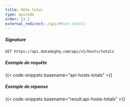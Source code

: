 ```yaml
---
title: Hôte total
type: apicode
order: 13.2
external_redirect: /api/#host-totals
---
```


##### Signature
`GET https://api.datadoghq.com/api/v1/hosts/totals`
##### Exemple de requête
{{< code-snippets basename="api-hosts-totals" >}}
##### Exemple de réponse
{{< code-snippets basename="result.api-hosts-totals" >}}
